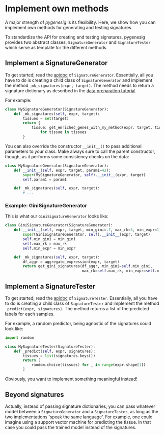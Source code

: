 # Implement own methods 

A major strength of *pygenesig* is its flexibility. Here, we show how you can implement own methods for generating and testing signatures. 

To standardize the API for creating and testing signatures, pygenesig provides two abstract classes, `SignatureGenerator` and `SignatureTester` which serve as template for the different methods. 

## Implement a SignatureGenerator
To get started, read the [apidoc](apidoc.html#pygenesig.validation.SignatureGenerator) of `SignatureGenerator`. Essentially, all you have to do is creating a child class of `SignatureGenerator` and implement the method `_mk_signatures(expr, target)`. 
The method needs to return a signature dictionary as described in the [data preparation tutorial](prepare_data.html).

For example:

```python
class MySignatureGenerator(SignatureGenerator): 
    def _mk_signatures(self, expr, target):
        tissues = set(target)
        return {
            tissue: get_enriched_genes_with_my_method(expr, target, tissue)
                for tissue in tissues
        }
```

You can also override the constructor `__init__()` to pass additional parameters to your class. 
Make always sure to call the parent constructor, though, as it performs some consistency checks on the data: 

```python
class MySignatureGenerator(SignatureGenerator):
    def __init__(self, expr, target, param1=42):
        super(MySignatureGenerator, self).__init__(expr, target)
        self.param1 = param1 

    def _mk_signatures(self, expr, target):
        # ...
```


### Example: GiniSignatureGenerator
This is what our `GiniSignatureGenerator` looks like: 

```python
class GiniSignatureGenerator(SignatureGenerator):
    def __init__(self, expr, target, min_gini=.7, max_rk=3, min_expr=1):
        super(GiniSignatureGenerator, self).__init__(expr, target)
        self.min_gini = min_gini
        self.max_rk = max_rk
        self.min_expr = min_expr

    def _mk_signatures(self, expr, target):
        df_aggr = aggregate_expression(expr, target)
        return get_gini_signatures(df_aggr, min_gini=self.min_gini,
                                   max_rk=self.max_rk, min_expr=self.min_expr)
```

## Implement a SignatureTester
To get started, read the [apidoc](apidoc.html#pygenesig.validation.SignatureTester) of `SignatureTester`. Essentially, all you have to do is creating a child class of `SignatureTester` and implement the method `_predict(expr, signatures)`. 
The method returns a list of the predicted labels for each samples. 

For example, a random predictor, being agnostic of the signatures could look like:
```python
import random 

class MySignatureTester(SignatureTester):
    def _predict(self, expr, signatures): 
        tissues = list(signatures.keys())
        return [
            random.choice(tissues) for _ in range(expr.shape[1])
        ]

```

Obviously, you want to implement something meaningful instead!

## Beyond signatures
Actually, instead of passing signature dictionaries, you can pass whatever model between a `SignatureGenerator` and a `SignatureTester`, as long as the two implementations 'speak the same language'. For example, one could imagine using a support vector machine for predicting the tissue. In that case you could pass the trained model instead of the signatures.  
